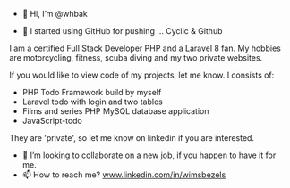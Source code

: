 - 👋 Hi, I’m @whbak

- 🌱 I started using GitHub for pushing ... Cyclic & Github

I am a certified Full Stack Developer PHP and a Laravel 8 fan.
My hobbies are motorcycling, fitness, scuba diving and my two private websites.

If you would like to view code of my projects, let me know.
I consists of:
- PHP Todo Framework build by myself
- Laravel todo with login and two tables
- Films and series PHP MySQL database application
- JavaScript-todo

They are 'private', so let me know on linkedin if you are interested.

- 💞️ I’m looking to collaborate on a new job, if you happen to have it for me.
- 📫 How to reach me? www.linkedin.com/in/wimsbezels

<!---
whbak/whbak is a ✨ special ✨ repository because its `README.md` (this file) appears on your GitHub profile.
You can click the Preview link to take a look at your changes.
--->
